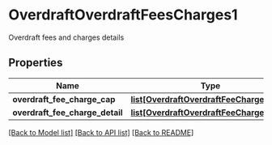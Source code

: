 # OverdraftOverdraftFeesCharges1

Overdraft fees and charges details
## Properties
Name | Type | Description | Notes
------------ | ------------- | ------------- | -------------
**overdraft_fee_charge_cap** | [**list[OverdraftOverdraftFeeChargeCap]**](OverdraftOverdraftFeeChargeCap.md) |  | [optional] 
**overdraft_fee_charge_detail** | [**list[OverdraftOverdraftFeeChargeDetail]**](OverdraftOverdraftFeeChargeDetail.md) |  | [optional] 

[[Back to Model list]](../README.md#documentation-for-models) [[Back to API list]](../README.md#documentation-for-api-endpoints) [[Back to README]](../README.md)


